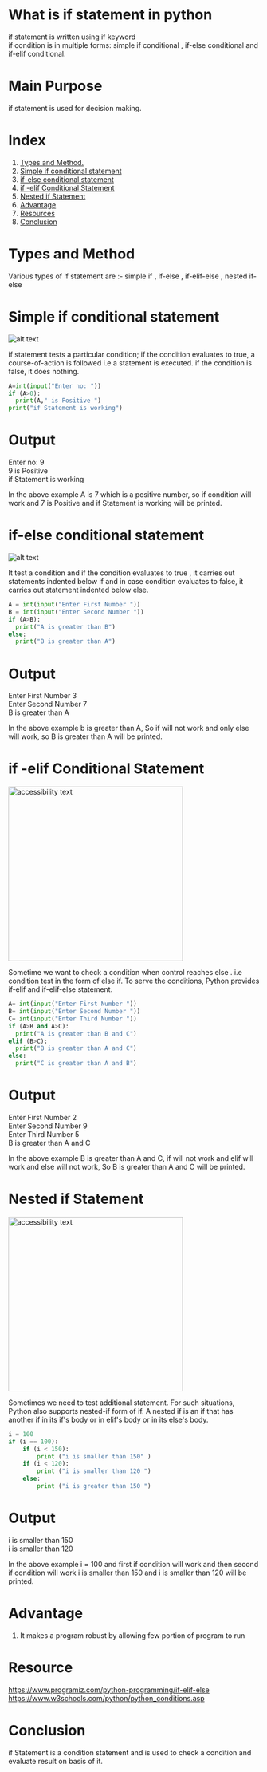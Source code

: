 # What is if statement in python

if statement is written using if keyword</br>
if condition is in multiple forms: simple if conditional , if-else conditional and if-elif conditional.<br/>

# Main Purpose
if statement is used for decision making.

# Index

1. [ Types and Method. ](#desc)
2. [ Simple if conditional statement ](#usage)
3. [ if-else conditional statement ](#usage)
4. [ if -elif Conditional Statement ](#usage)
5. [ Nested if Statement ](#usage)
6. [ Advantage ](#usage)
7. [ Resources ](#usage)
8. [ Conclusion ](#usage)
<a name="desc"></a>
<a name="usage"></a>
<a name="usage"></a>
<a name="usage"></a>
<a name="usage"></a>
<a name="usage"></a>
<a name="usage"></a>

# Types and Method
Various types of if statement are :- simple if , if-else , if-elif-else , nested if-else

# Simple if conditional statement
![alt text](If-Statement-in-Python.png)

if statement tests a particular condition; if the condition evaluates to true, a course-of-action is followed i.e a statement is executed. if the condition is false, it does nothing. 

```Python
A=int(input("Enter no: "))
if (A>0):
  print(A," is Positive ")
print("if Statement is working") 
```
# Output
Enter no: 9<br/>
9  is Positive <br/>
if Statement is working<br/>

In the above example A is 7 which is a positive number, so if condition will work and 7 is Positive and if Statement is working will be printed.

# if-else conditional statement

![alt text](if-else.jpg)

It test a condition and if the condition evaluates to true , it carries out statements indented below if and in case condition evaluates to false, it carries out statement indented below else.
```Python
A = int(input("Enter First Number "))
B = int(input("Enter Second Number "))
if (A>B):
  print("A is greater than B")
else:
  print("B is greater than A")
 ```
# Output
Enter First Number 3<br/>
Enter Second Number 7<br/>
B is greater than A <br/>

In the above example b is greater than A, So if will not work and only else will work, so B is greater than A will be printed.  

# if -elif Conditional Statement
<p align="left">
  <img src="if elif.png" width="350" alt="accessibility text">
</p>

Sometime we want to check a condition when control reaches else . i.e condition test in the form of else if. To serve the conditions, Python provides if-elif and if-elif-else statement.

```Python
A= int(input("Enter First Number "))
B= int(input("Enter Second Number "))
C= int(input("Enter Third Number "))
if (A>B and A>C):
  print("A is greater than B and C")
elif (B>C):
  print("B is greater than A and C")
else:
  print("C is greater than A and B")  
```
# Output
Enter First Number 2<br/>
Enter Second Number 9<br/>
Enter Third Number 5<br/>
B is greater than A and C<br/>

In the above example B is greater than A and C, if will not work and elif will work and else will not work, So B is greater than A and C will be printed.

# Nested if Statement

<p align="left">
  <img src="nested if.png" width="350" alt="accessibility text">
</p>

Sometimes we need to test additional statement. For such situations, Python also supports nested-if form of if. A nested if is an if that has another if in its if's body or in elif's body or in its else's body.

```Python
i = 100
if (i == 100):
    if (i < 150):
        print ("i is smaller than 150" )
    if (i < 120):
        print ("i is smaller than 120 ")
    else:
        print ("i is greater than 150 ")
  ```
# Output
i is smaller than 150<br/>
i is smaller than 120 <br/>

In the above example i = 100 and first if condition will work and then second if condition will work i is smaller than 150 and i is smaller than 120 will be printed.     
# Advantage
1. It makes a program robust by allowing few portion of program to run

# Resource
https://www.programiz.com/python-programming/if-elif-else<br/>
https://www.w3schools.com/python/python_conditions.asp<br/>

# Conclusion
if Statement is a condition statement and is used to check a condition and evaluate result on basis of it.
 

